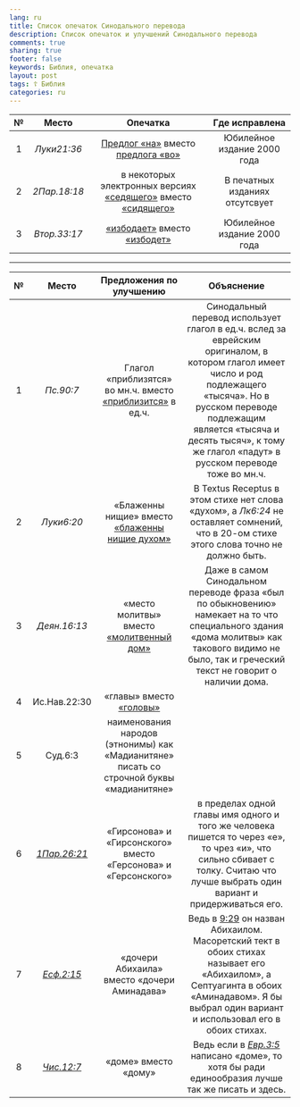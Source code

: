 ```yaml
---
lang: ru
title: Список опечаток Синодального перевода
description: Список опечаток и улучшений Синодального перевода
comments: true
sharing: true
footer: false
keywords: Библия, опечатка
layout: post
tags: ☦ Библия
categories: ru
---
```


| №  |      Место    |            Опечатка                                                      |        Где исправлена           |
|:--:|:-------------:|:------------------------------------------------------------------------:|:-------------------------------:|
| 1  | <cite>Луки21:36</cite>       |  [Предлог «на»][2] вместо [предлога «во»][3]                             | Юбилейное издание 2000 года     |
| 2  | <cite>2Пар.18:18</cite>     |  в некоторых электронных версиях [«седящего»][8] вместо [«сидящего»][9]  | В печатных изданиях отсутсвует  |
| 3  | <cite>Втор.33:17</cite>       |  [«избодает»][15] вместо [«избодет»][16]                             | Юбилейное издание 2000 года     |

---

| №  |      Место    |            Предложения по улучшению                             |        Объяснение            |
|:--:|:-------------:|:---------------------------------------------------------------:|:----------------------------:|
| 1  | <cite>Пс.90:7</cite>        | Глагол «приблизятся» во мн.ч. вместо [«приблизится»][4] в ед.ч. | Синодальный перевод использует глагол в ед.ч. вслед за еврейским оригиналом, в котором глагол имеет число и род подлежащего «тысяча». Но в русском переводе подлежащим является «тысяча и десять тысяч», к тому же глагол «падут» в русском переводе тоже во мн.ч. |
| 2  | <cite>Луки6:20</cite>        | «Блаженны нищие» вместо [«блаженны нищие духом»][5]| В Textus Receptus в этом стихе нет слова «духом», а <cite>Лк6:24</cite> не оставляет сомнений, что в 20-ом стихе этого слова точно не должно быть.|
| 3  | <cite>Деян.16:13</cite>     | «место молитвы» вместо [«молитвенный дом»][6]| Даже в самом Синодальном переводе фраза «был по обыкновению» намекает на то что специального здания «дома молитвы» как такового видимо не было, так и греческий текст не говорит о наличии дома. |
| 4  | Ис.Нав.22:30  | «главы» вместо [«головы»][7]| |
| 5  | Суд.6:3       | наименования народов (этнонимы) как «Мадианитяне» писать со строчной буквы «мадианитяне»| |
| 6  | [<cite>1Пар.26:21</cite>][10]    | «Гирсонова» и «Гирсонского» вместо «Герсонова» и «Герсонского» | в пределах одной главы имя одного и того же человека пишется то через «е», то чрез «и», что сильно сбивает с толку. Считаю что лучше выбрать один вариант и придерживаться его.  |
| 7  | [<cite>Есф.2:15</cite>][11]      | «дочери Абихаила» вместо «дочери Аминадава» | Ведь в [9:29][12] он назван Абихаилом. Масоретский тект в обоих стихах называет его «Абихаилом», а Септуагинта в обоих «Аминадавом». Я бы выбрал один вариант и использовал его в обоих стихах. |
| 8  | [<cite>Чис.12:7</cite>][12]      | «доме» вместо «дому» | Ведь если в [<cite>Евр.3:5</cite>][14] написано «доме», то хотя бы ради единообразия лучше так же писать и здесь. |

[2]: https://bibleonline.ru/bible/rst66/luk-21/
[3]: https://bibleonline.ru/bible/rst-jbl/luk-21/
[4]: https://bibleonline.ru/bible/rst66/psa-90/
[5]: https://bibleonline.ru/bible/rst66/luk-6/
[6]: https://bibleonline.ru/bible/rst66/act-16/
[7]: https://bibleonline.ru/bible/rst66/jos-22/
[8]: https://bible.by/syn/14/18/#18
[9]: https://bibleonline.ru/bible/rst66/2ch-18/
[10]: https://bible.by/syn/13/26/#21
[11]: https://bible.by/syn/17/2/#15
[12]: https://bible.by/syn/17/9/#29
[13]: https://bible.by/syn/4/12/#7
[14]: https://bible.by/syn/65/3/#5
[15]: https://bibleonline.ru/bible/rst-jbl/deu-33/
[16]: https://bible.by/syn/5/33/#17
